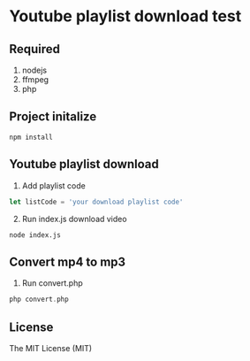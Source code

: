 # Youtube playlist download test

## Required

1. nodejs
2. ffmpeg
3. php

## Project initalize

```shell script
npm install
```

## Youtube playlist download

1. Add playlist code

```javascript
let listCode = 'your download playlist code'
```
2. Run index.js download video
```shell script
node index.js
```

## Convert mp4 to mp3

1. Run convert.php

```php
php convert.php
```

## License

The MIT License (MIT)